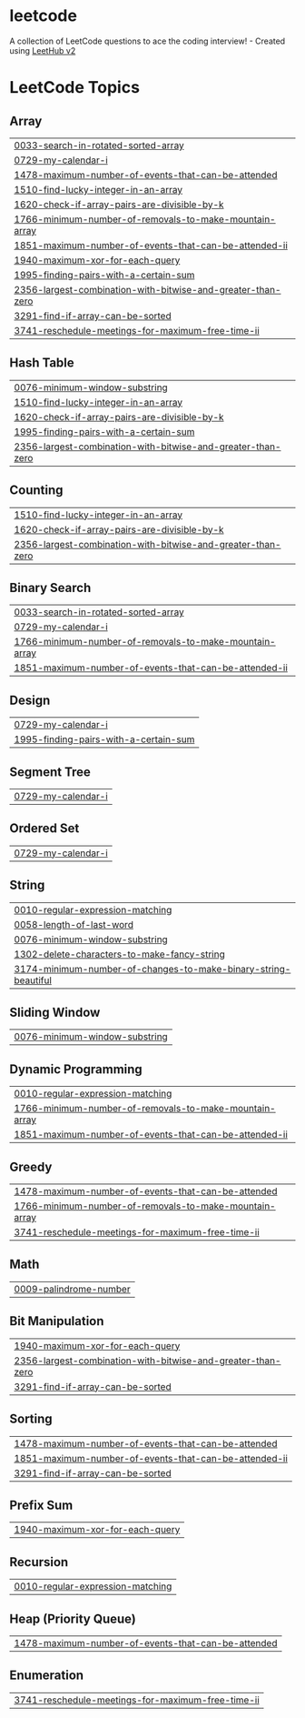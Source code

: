# leetcode
A collection of LeetCode questions to ace the coding interview! - Created using [LeetHub v2](https://github.com/arunbhardwaj/LeetHub-2.0)

<!---LeetCode Topics Start-->
# LeetCode Topics
## Array
|  |
| ------- |
| [0033-search-in-rotated-sorted-array](https://github.com/vidjaaryan/leetcode/tree/master/0033-search-in-rotated-sorted-array) |
| [0729-my-calendar-i](https://github.com/vidjaaryan/leetcode/tree/master/0729-my-calendar-i) |
| [1478-maximum-number-of-events-that-can-be-attended](https://github.com/vidjaaryan/leetcode/tree/master/1478-maximum-number-of-events-that-can-be-attended) |
| [1510-find-lucky-integer-in-an-array](https://github.com/vidjaaryan/leetcode/tree/master/1510-find-lucky-integer-in-an-array) |
| [1620-check-if-array-pairs-are-divisible-by-k](https://github.com/vidjaaryan/leetcode/tree/master/1620-check-if-array-pairs-are-divisible-by-k) |
| [1766-minimum-number-of-removals-to-make-mountain-array](https://github.com/vidjaaryan/leetcode/tree/master/1766-minimum-number-of-removals-to-make-mountain-array) |
| [1851-maximum-number-of-events-that-can-be-attended-ii](https://github.com/vidjaaryan/leetcode/tree/master/1851-maximum-number-of-events-that-can-be-attended-ii) |
| [1940-maximum-xor-for-each-query](https://github.com/vidjaaryan/leetcode/tree/master/1940-maximum-xor-for-each-query) |
| [1995-finding-pairs-with-a-certain-sum](https://github.com/vidjaaryan/leetcode/tree/master/1995-finding-pairs-with-a-certain-sum) |
| [2356-largest-combination-with-bitwise-and-greater-than-zero](https://github.com/vidjaaryan/leetcode/tree/master/2356-largest-combination-with-bitwise-and-greater-than-zero) |
| [3291-find-if-array-can-be-sorted](https://github.com/vidjaaryan/leetcode/tree/master/3291-find-if-array-can-be-sorted) |
| [3741-reschedule-meetings-for-maximum-free-time-ii](https://github.com/vidjaaryan/leetcode/tree/master/3741-reschedule-meetings-for-maximum-free-time-ii) |
## Hash Table
|  |
| ------- |
| [0076-minimum-window-substring](https://github.com/vidjaaryan/leetcode/tree/master/0076-minimum-window-substring) |
| [1510-find-lucky-integer-in-an-array](https://github.com/vidjaaryan/leetcode/tree/master/1510-find-lucky-integer-in-an-array) |
| [1620-check-if-array-pairs-are-divisible-by-k](https://github.com/vidjaaryan/leetcode/tree/master/1620-check-if-array-pairs-are-divisible-by-k) |
| [1995-finding-pairs-with-a-certain-sum](https://github.com/vidjaaryan/leetcode/tree/master/1995-finding-pairs-with-a-certain-sum) |
| [2356-largest-combination-with-bitwise-and-greater-than-zero](https://github.com/vidjaaryan/leetcode/tree/master/2356-largest-combination-with-bitwise-and-greater-than-zero) |
## Counting
|  |
| ------- |
| [1510-find-lucky-integer-in-an-array](https://github.com/vidjaaryan/leetcode/tree/master/1510-find-lucky-integer-in-an-array) |
| [1620-check-if-array-pairs-are-divisible-by-k](https://github.com/vidjaaryan/leetcode/tree/master/1620-check-if-array-pairs-are-divisible-by-k) |
| [2356-largest-combination-with-bitwise-and-greater-than-zero](https://github.com/vidjaaryan/leetcode/tree/master/2356-largest-combination-with-bitwise-and-greater-than-zero) |
## Binary Search
|  |
| ------- |
| [0033-search-in-rotated-sorted-array](https://github.com/vidjaaryan/leetcode/tree/master/0033-search-in-rotated-sorted-array) |
| [0729-my-calendar-i](https://github.com/vidjaaryan/leetcode/tree/master/0729-my-calendar-i) |
| [1766-minimum-number-of-removals-to-make-mountain-array](https://github.com/vidjaaryan/leetcode/tree/master/1766-minimum-number-of-removals-to-make-mountain-array) |
| [1851-maximum-number-of-events-that-can-be-attended-ii](https://github.com/vidjaaryan/leetcode/tree/master/1851-maximum-number-of-events-that-can-be-attended-ii) |
## Design
|  |
| ------- |
| [0729-my-calendar-i](https://github.com/vidjaaryan/leetcode/tree/master/0729-my-calendar-i) |
| [1995-finding-pairs-with-a-certain-sum](https://github.com/vidjaaryan/leetcode/tree/master/1995-finding-pairs-with-a-certain-sum) |
## Segment Tree
|  |
| ------- |
| [0729-my-calendar-i](https://github.com/vidjaaryan/leetcode/tree/master/0729-my-calendar-i) |
## Ordered Set
|  |
| ------- |
| [0729-my-calendar-i](https://github.com/vidjaaryan/leetcode/tree/master/0729-my-calendar-i) |
## String
|  |
| ------- |
| [0010-regular-expression-matching](https://github.com/vidjaaryan/leetcode/tree/master/0010-regular-expression-matching) |
| [0058-length-of-last-word](https://github.com/vidjaaryan/leetcode/tree/master/0058-length-of-last-word) |
| [0076-minimum-window-substring](https://github.com/vidjaaryan/leetcode/tree/master/0076-minimum-window-substring) |
| [1302-delete-characters-to-make-fancy-string](https://github.com/vidjaaryan/leetcode/tree/master/1302-delete-characters-to-make-fancy-string) |
| [3174-minimum-number-of-changes-to-make-binary-string-beautiful](https://github.com/vidjaaryan/leetcode/tree/master/3174-minimum-number-of-changes-to-make-binary-string-beautiful) |
## Sliding Window
|  |
| ------- |
| [0076-minimum-window-substring](https://github.com/vidjaaryan/leetcode/tree/master/0076-minimum-window-substring) |
## Dynamic Programming
|  |
| ------- |
| [0010-regular-expression-matching](https://github.com/vidjaaryan/leetcode/tree/master/0010-regular-expression-matching) |
| [1766-minimum-number-of-removals-to-make-mountain-array](https://github.com/vidjaaryan/leetcode/tree/master/1766-minimum-number-of-removals-to-make-mountain-array) |
| [1851-maximum-number-of-events-that-can-be-attended-ii](https://github.com/vidjaaryan/leetcode/tree/master/1851-maximum-number-of-events-that-can-be-attended-ii) |
## Greedy
|  |
| ------- |
| [1478-maximum-number-of-events-that-can-be-attended](https://github.com/vidjaaryan/leetcode/tree/master/1478-maximum-number-of-events-that-can-be-attended) |
| [1766-minimum-number-of-removals-to-make-mountain-array](https://github.com/vidjaaryan/leetcode/tree/master/1766-minimum-number-of-removals-to-make-mountain-array) |
| [3741-reschedule-meetings-for-maximum-free-time-ii](https://github.com/vidjaaryan/leetcode/tree/master/3741-reschedule-meetings-for-maximum-free-time-ii) |
## Math
|  |
| ------- |
| [0009-palindrome-number](https://github.com/vidjaaryan/leetcode/tree/master/0009-palindrome-number) |
## Bit Manipulation
|  |
| ------- |
| [1940-maximum-xor-for-each-query](https://github.com/vidjaaryan/leetcode/tree/master/1940-maximum-xor-for-each-query) |
| [2356-largest-combination-with-bitwise-and-greater-than-zero](https://github.com/vidjaaryan/leetcode/tree/master/2356-largest-combination-with-bitwise-and-greater-than-zero) |
| [3291-find-if-array-can-be-sorted](https://github.com/vidjaaryan/leetcode/tree/master/3291-find-if-array-can-be-sorted) |
## Sorting
|  |
| ------- |
| [1478-maximum-number-of-events-that-can-be-attended](https://github.com/vidjaaryan/leetcode/tree/master/1478-maximum-number-of-events-that-can-be-attended) |
| [1851-maximum-number-of-events-that-can-be-attended-ii](https://github.com/vidjaaryan/leetcode/tree/master/1851-maximum-number-of-events-that-can-be-attended-ii) |
| [3291-find-if-array-can-be-sorted](https://github.com/vidjaaryan/leetcode/tree/master/3291-find-if-array-can-be-sorted) |
## Prefix Sum
|  |
| ------- |
| [1940-maximum-xor-for-each-query](https://github.com/vidjaaryan/leetcode/tree/master/1940-maximum-xor-for-each-query) |
## Recursion
|  |
| ------- |
| [0010-regular-expression-matching](https://github.com/vidjaaryan/leetcode/tree/master/0010-regular-expression-matching) |
## Heap (Priority Queue)
|  |
| ------- |
| [1478-maximum-number-of-events-that-can-be-attended](https://github.com/vidjaaryan/leetcode/tree/master/1478-maximum-number-of-events-that-can-be-attended) |
## Enumeration
|  |
| ------- |
| [3741-reschedule-meetings-for-maximum-free-time-ii](https://github.com/vidjaaryan/leetcode/tree/master/3741-reschedule-meetings-for-maximum-free-time-ii) |
<!---LeetCode Topics End-->